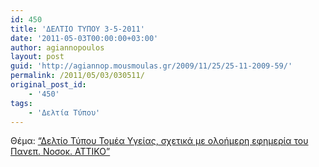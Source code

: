 ```yaml
---
id: 450
title: 'ΔΕΛΤΙΟ ΤΥΠΟΥ 3-5-2011'
date: '2011-05-03T00:00:00+03:00'
author: agiannopoulos
layout: post
guid: 'http://agiannop.mousmoulas.gr/2009/11/25/25-11-2009-59/'
permalink: /2011/05/03/030511/
original_post_id:
    - '450'
tags:
    - 'Δελτία Τύπου'
---
```


Θέμα: [“Δελτίο Τύπου Τομέα Υγείας, σχετικά με ολοήμερη εφημερία του Πανεπ. Νοσοκ. ΑΤΤΙΚΟ”](/wp-content/uploads/2009/11/030511_dt_gia_attiko_nos.pdf)